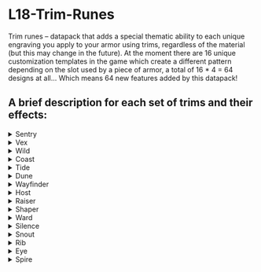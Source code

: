 # L18-Trim-Runes
Trim runes – datapack that adds a special thematic ability to each unique engraving you apply to your armor using trims, regardless of the material (but this may change in the future). At the moment there are 16 unique customization templates in the game which create a different pattern depending on the slot used by a piece of armor, a total of 16 * 4 = 64 designs at all... Which means 64 new features added by this datapack!

## A brief description for each set of trims and their effects:

<details>
<summary>Sentry</summary>

Helmet - illuminates pillagers and undead nearby.

Chestplate - strengthens the wearer if they take damage.
  
Leggings - if the wearer is sneaking, their next jump is boosted. 
 
Boots - speeds up the wearer if there are pillagers or undead nearby.  

</details>

<details>
<summary>Vex</summary>

Helmet - the wearer's gaze illuminates, slows and weakens creatures, consuming user experience in return.

Chestplate - keeps vexes away from the wearer and gains experience when enchanting (the faster the wearer enchants items, the more enchantment rolls on the table will be free, and some will start generating experience), along with the normal enchantment also enchants any books in the mainhand and offhand.

Leggings - the wearer floats up into the air if sneaking

Boots - the wearer's fall from a height high enough to take damage becomes smooth.

</details>

<details>
<summary>Wild</summary>

Helmet - grants the wearer night vision in the dark.

Chestplate - brings primal terror to aggroed mobs freezing them in place for a while (mobs like wolves, bees, endermans and zombie piglins) + consuming raw meat makes the wearer stronger and hungrier.

Leggings - grants invisibility to the wearer in the dark.

Boots - gives the wearer speed in the dark.

</details>

<details>
<summary>Coast</summary>

Helmet - at the cost of experience, creates a treasure map from a blank map in the wearer's mainhand.

Chestplate - while the wearer remains hydrated, grants them a shield, renewing it every few seconds (it is enough to be in water or just drink any potion/water).

Leggings - extinguishes fire underfoot, turns the layer of lava the wearer steps on into obsidian/stone, and also soaks concrete

Boots - Standing on sand speeds up the wearer.

</details>

<details>
<summary>Tide</summary>

Helmet - grants the wearer the conduit power

Chestplate - boosts the wearer depending on the ocean they are in.

Leggings - gives the wearer a dolphin's grace.

Boots - the wearer is almost gravity-defying underwater.

</details>

<details>
<summary>Dune</summary>

Helmet - the sun nourishes the wearer, restoring hunger (provided there are no obstacles above the wearer).

Chestplate - grants the wearer immunity to hunger and poison effects, as well as the ability to eat falling sand to strengthen, haste, and satiate them.

Leggings - teleports the wearer to the highest point in the world by pouring sand on themselves.

Boots - Standing on sand or sandstone, the wearer gains a shield that refreshes every few seconds.

</details>

<details>
<summary>Wayfinder</summary>

Helmet - Guides the wearer to nearby points of interest by creating a halo of colored spheres around them.

Chestplate - Replenishes the wearer's HP if he is wounded and has not taken damage for some time.

Leggings - Gains experience while traveling around the world.

Boots - Greatly speeds up the wearer as he walks on a dirt path.

</details>

<details>
<summary>Host</summary>

Helmet - Tames nearby animals if they have not been loyal to anyone before.

Chestplate - Anyone who damages the wearer will be attacked by nearby mobs capable of aggro.

Leggings - The wearer can use the leash to saddle any "rideable" animal.

Boots - Gives the wearer's mount speed and regeneration.

</details>

<details>
<summary>Raiser</summary>

Helmet - The wearer's gaze awakens the animal's instinct to breed.

Chestplate - The bearer does not waste bone meal as long as they have enough experience.

Leggings - By putting crop seeds in offhand, the wearer exchanges them for others randomly by experience.

Boots - If the wearer drops no more than 6 blocks, the wearer will not trample the farmland and will not take damage from falling on it.

</details>

<details>
<summary>Shaper</summary>

Helmet - Enlightens the wearer, granting them knowledge of all recipes.

Chestplate - The wearer's tools destroy blocks much faster (stacks with the beacon effect resulting in insta-mining deepslate).

Leggings - When crouching, the wearer pulls the nearest items to themselves.

Boots - If the wearer holds a scaffold in their offhand, it is automatically placed underneath them (if there is enough space).

</details>

<details>
<summary>Ward</summary>

Helmet - Senses vibrations of entities and items, giving the wearer a positioned sound to indicate the direction and type of object ( item/living creature).

Chestplate - Standing still, the wearer gains resistance to all types of damage.

Leggings - The shield in the wearer's offhand allows them to wipe out ALL projectiles in a certain area around them.

Boots - While the wearer is running, their next strike will be stronger.

</details>

<details>
<summary>Silence</summary>

Helmet - While holding Echo Shards in the main hand, the wearer can create a sonic boom while sneaking, spending 1 level and dealing significant damage to the area in front of them like a warden (requires a cooldown, after which the wearer will hear a distinctive sound).

Chestplate - Consuming the echo shards in the second hand, the wearer is healed rapidly + standing on a sculk infestation makes the wearer stronger, also making them immune to weakness and poison + damaging a creature infects it with a sculk disease, if the creature dies from the disease, the sculk infestation will explode.

Leggings - Standing on sculk infestation the wearer is immune to slowing and has increased speed (effects are enhanced if the wearer is sneaking).

Boots - Draws experience to the wearer + while standing on sculk infestation, the wearer becomes satiated, cleansing hunger + turns amethyst shards in the wearer's offhand into echo shards in exchange for 1 level.

</details>

<details>
<summary>Snout</summary>

Helmet - Eating golden carrots gives the wearer an absorption effect.

Chestplate - Absorbs gold nuggets in the offhand, generating a shield of gold and granting resistance to fire and haste if the wearer has gold hearts BUT immersion in water will destroy the gold hearts.

Leggings - The wearer does not waste fire charges as long as they have enough experience.

Boots - Standing on a Netherrak or a Nylium speeds up the wearer.

</details>

<details>
<summary>Rib</summary>

Helmet - Creatures near the wearer are subjected to an all-consuming withering when they take damage, this effect saturates the wearer and withers all afflicted as long as the wearer is nearby indefinitely.

Chestplate - Gives the wearer immunity to wither, as well as enhancing the wearer in proportion to the amount of HP they are missing.

Leggings - Damaging a creature, the wearer collects its blood in a bottle (if there is one in the offhand), this potion restores the wearer's HP and withers them.

Boots - Speeds up the wearer in proportion to the HP missing.

</details>

<details>
<summary>Eye</summary>

Helmet - Illuminates and slows down all invisible creatures around the wearer.

Chestplate - In darkness, the wearer is weak but fast, if the wearer is invisible, the wearer gains additional damage resistance + In light, the wearer is strong but slowed, if the wearer is invisible, the invisibility fades, creating a bright flash of light that burns the nearest creature.

Leggings - The wearer does not spend ender pearls as long as they have enough experience (also wearer heals on each throw).

Boots - An ender pearl thrown by the wearer while sneaking is unaffected by gravity and will teleport the wearer to itself if it doesn't hit an obstacle.

</details>

<details>
<summary>Spire</summary>

Helmet - The wearer does not waste chorus fruit as long as they have enough experience (also chorus fruit replenishes more saturation).

Chestplate - Eating chorus fruit grants the wearer a temporary shield + End crystals near the wearer are destabilized, healing them after a few seconds and disappearing without exploding (the crystals themselves are invulnerable during the countdown).

Leggings - If the wearer is sneaking, they become immobilized, weakened, blinded, but invulnerable.

Boots - Allows the wearer to avoid the void (for a while).

</details>
